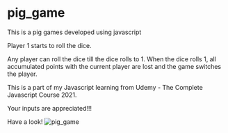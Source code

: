 # pig_game
This is a pig games developed using javascript

Player 1 starts to roll the dice.

Any player can roll the dice till the dice rolls to 1.
When the dice rolls 1, all accumulated points with the current player are lost and the game switches the player.

This is a part of my Javascript learning from Udemy - The Complete Javascript Course 2021.

Your inputs are appreciated!!!

Have a look!
![pig_game](https://user-images.githubusercontent.com/42376743/111871937-b6439b00-89b2-11eb-86cd-8ea10889adf4.png)

